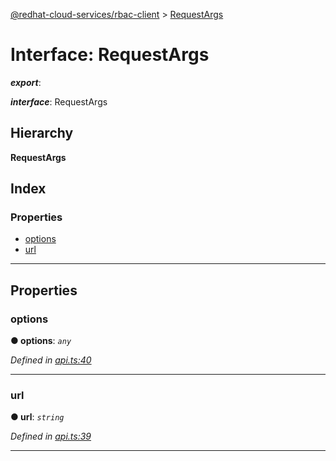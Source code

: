 [@redhat-cloud-services/rbac-client](../README.md) > [RequestArgs](../interfaces/requestargs.md)

# Interface: RequestArgs

*__export__*: 

*__interface__*: RequestArgs

## Hierarchy

**RequestArgs**

## Index

### Properties

* [options](requestargs.md#options)
* [url](requestargs.md#url)

---

## Properties

<a id="options"></a>

###  options

**● options**: *`any`*

*Defined in [api.ts:40](https://github.com/RedHatInsights/javascript-clients/blob/master/packages/rbac/api.ts#L40)*

___
<a id="url"></a>

###  url

**● url**: *`string`*

*Defined in [api.ts:39](https://github.com/RedHatInsights/javascript-clients/blob/master/packages/rbac/api.ts#L39)*

___

